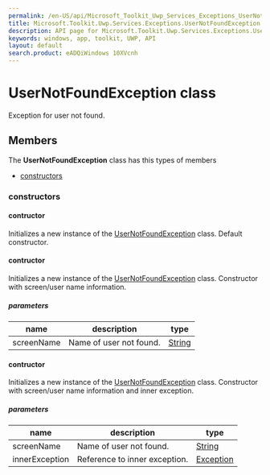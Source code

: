 ```yaml
---
permalink: /en-US/api/Microsoft_Toolkit_Uwp_Services_Exceptions_UserNotFoundException.htm
title: Microsoft.Toolkit.Uwp.Services.Exceptions.UserNotFoundException API 
description: API page for Microsoft.Toolkit.Uwp.Services.Exceptions.UserNotFoundException
keywords: windows, app, toolkit, UWP, API
layout: default
search.product: eADQiWindows 10XVcnh
---
```



# UserNotFoundException class

Exception for user not found.

## Members

The **UserNotFoundException** class has this types of members

* [constructors](#constructors)

### constructors

#### contructor

Initializes a new instance of the [UserNotFoundException](Microsoft_Toolkit_Uwp_Services_Exceptions_UserNotFoundException.htm) class. Default constructor.



#### contructor

Initializes a new instance of the [UserNotFoundException](Microsoft_Toolkit_Uwp_Services_Exceptions_UserNotFoundException.htm) class. Constructor with screen/user name information.

##### parameters



| name | description | type || --- | --- | --- || screenName | Name of user not found. | [String](https://msdn.microsoft.com/library/windows/apps/System.String) |


#### contructor

Initializes a new instance of the [UserNotFoundException](Microsoft_Toolkit_Uwp_Services_Exceptions_UserNotFoundException.htm) class. Constructor with screen/user name information and inner exception.

##### parameters



| name | description | type || --- | --- | --- || screenName | Name of user not found. | [String](https://msdn.microsoft.com/library/windows/apps/System.String) || innerException | Reference to inner exception. | [Exception](https://msdn.microsoft.com/library/windows/apps/System.Exception) |

